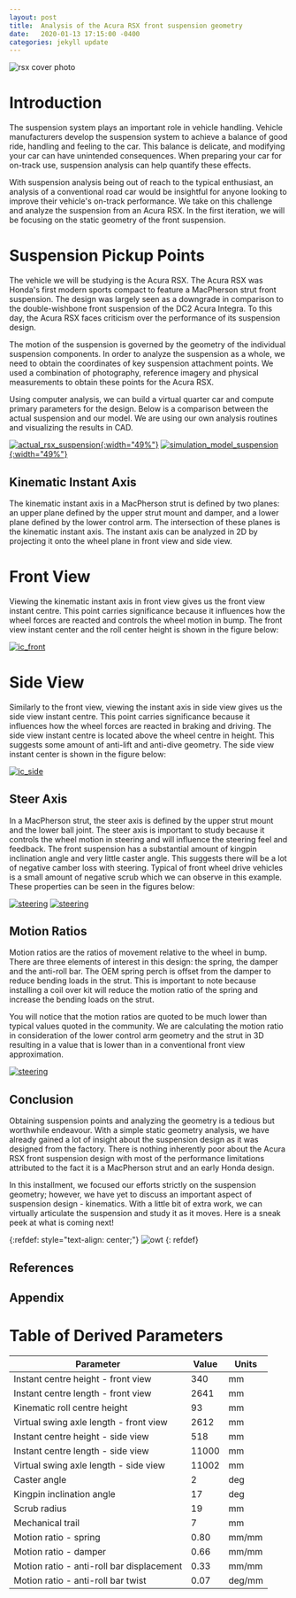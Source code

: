 ```yaml
---
layout: post
title:  Analysis of the Acura RSX front suspension geometry
date:   2020-01-13 17:15:00 -0400
categories: jekyll update
---
```

![rsx cover photo](/assets/images/2020-01-13/rsx_cover.jpg)

# Introduction
The suspension system plays an important role in vehicle handling. Vehicle
manufacturers develop the suspension system to achieve a balance of good ride,
handling and feeling to the car. This balance is delicate, and modifying your
car can have unintended consequences. When preparing your car for on-track use,
suspension analysis can help quantify these effects.

With suspension analysis being out of reach to the typical enthusiast, an
analysis of a conventional road car would be insightful for anyone looking to
improve their vehicle's on-track performance. We take on this challenge and
analyze the suspension from an Acura RSX. In the first iteration, we will be
focusing on the static geometry of the front suspension.

# Suspension Pickup Points
The vehicle we will be studying is the Acura RSX. The Acura RSX was Honda's
first modern sports compact to feature a MacPherson strut front suspension. The
design was largely seen as a downgrade in comparison to the double-wishbone
front suspension of the DC2 Acura Integra. To this day, the Acura RSX faces
criticism over the performance of its suspension design.

The motion of the suspension is governed by the geometry of the individual
suspension components. In order to analyze the suspension as a whole, we need
to obtain the coordinates of key suspension attachment points.  We used a
combination of photography, reference imagery and physical measurements to
obtain these points for the Acura RSX.

Using computer analysis, we can build a virtual quarter car and compute primary
parameters for the design. Below is a comparison between the actual suspension
and our model. We are using our own analysis routines and visualizing the
results in CAD.

[![actual_rsx_suspension](/assets/images/2020-01-13/rsx_front_suspension.JPG){:width="49%"}](/assets/images/2020-01-13/rsx_front_suspension.JPG) [![simulation_model_suspension](/assets/images/2020-01-13/rsx-quarter-iso-resize.png){:width="49%"}](/assets/images/2020-01-13/rsx-front-iso-resize.png)

## Kinematic Instant Axis
The kinematic instant axis in a MacPherson strut is defined by two planes: an
upper plane defined by the upper strut mount and damper, and a lower plane
defined by the lower control arm. The intersection of these planes is the
kinematic instant axis. The instant axis can be analyzed in 2D by projecting it
onto the wheel plane in front view and side view.

# Front View
Viewing the kinematic instant axis in front view gives us the front view
instant centre. This point carries significance because it influences how the
wheel forces are reacted and controls the wheel motion in bump. The front view
instant center and the roll center height is shown in the figure below:

[![ic_front](/assets/images/2020-01-13/rsx-front-ic-markup.png)](/assets/images/2020-01-13/ic_front_view.png)


# Side View
Similarly to the front view, viewing the instant axis in side view gives us the
side view instant centre. This point carries significance because it influences
how the wheel forces are reacted in braking and driving. The side view instant
centre is located above the wheel centre in height. This suggests some amount
of anti-lift and anti-dive geometry. The side view instant center is shown in
the figure below:

[![ic_side](/assets/images/2020-01-13/rsx-side-ic-markup.png)](/assets/images/2020-01-13/ic_side_view.png)


## Steer Axis
In a MacPherson strut, the steer axis is defined by the upper strut mount and
the lower ball joint. The steer axis is important to study because it controls
the wheel motion in steering and will influence the steering feel and feedback.
The front suspension has a substantial amount of kingpin inclination angle and
very little caster angle. This suggests there will be a lot of negative camber
loss with steering. Typical of front wheel drive vehicles is a small amount of
negative scrub which we can observe in this example. These properties can be
seen in the figures below:

[![steering](/assets/images/2020-01-13/rsx-front-view-steering-markup.png)](/assets/images/2020-01-13/steering.png)
[![steering](/assets/images/2020-01-13/rsx-side-view-steering-markup.png)](/assets/images/2020-01-13/steering.png)


## Motion Ratios
Motion ratios are the ratios of movement relative to the wheel in bump. There
are three elements of interest in this design: the spring, the damper and the
anti-roll bar. The OEM spring perch is offset from the damper to reduce bending
loads in the strut. This is important to note because installing a coil over
kit will reduce the motion ratio of the spring and increase the bending loads
on the strut.

You will notice that the motion ratios are quoted to be much lower than typical
values quoted in the community. We are calculating the motion ratio in
consideration of the lower control arm geometry and the strut in 3D resulting
in a value that is lower than in a conventional front view approximation.

[![steering](/assets/images/2020-01-13/rsx-front-view-markup.png)](/assets/images/2020-01-13/front_view.png)

## Conclusion
Obtaining suspension points and analyzing the geometry is a tedious but
worthwhile endeavour. With a simple static geometry analysis, we have already
gained a lot of insight about the suspension design as it was designed from the
factory. There is nothing inherently poor about the Acura RSX front suspension
design with most of the performance limitations attributed to the fact it is a
MacPherson strut and an early Honda design.

In this installment, we focused our efforts strictly on the suspension
geometry; however,  we have yet to discuss an important aspect of suspension
design - kinematics.  With a little bit of extra work, we can virtually
articulate the suspension and study it as it moves. Here is a sneak peek at
what is coming next!

{:refdef: style="text-align: center;"}
![owt](/assets/images/2020-01-13/rsx-front-owt.gif)
{: refdef}

## References



## Appendix
# Table of Derived Parameters

| Parameter                               | Value | Units |
|-----------------------------------------|-------| ------|
| Instant centre height - front view      | 340   | mm    |
| Instant centre length - front view      | 2641  | mm    |
| Kinematic roll centre height            | 93    | mm    |
| Virtual swing axle length - front view  | 2612  | mm    |
| Instant centre height - side view       | 518   | mm    |
| Instant centre length - side view       | 11000 | mm    |
| Virtual swing axle length - side view   | 11002 | mm    |
| Caster angle                            | 2     | deg   |
| Kingpin inclination angle               | 17    | deg   |
| Scrub radius                            | 19    | mm    |
| Mechanical trail                        | 7     | mm    |
| Motion ratio - spring                   | 0.80  | mm/mm |
| Motion ratio - damper                   | 0.66  | mm/mm |
| Motion ratio - anti-roll bar displacement | 0.33  | mm/mm |
| Motion ratio - anti-roll bar twist      | 0.07  | deg/mm |

